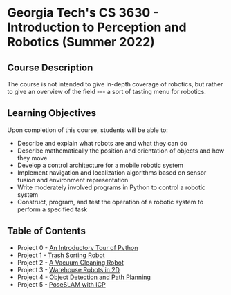 # Georgia Tech's CS 3630 - Introduction to Perception and Robotics (Summer 2022)
## Course Description
The course is not intended to give in-depth coverage of robotics, but rather to give an overview of the field --- a sort of tasting menu for robotics.
## Learning Objectives
Upon completion of this course, students will be able to:
- Describe and explain what robots are and what they can do
- Describe mathematically the position and orientation of objects and how they move
- Develop a control architecture for a mobile robotic system
- Implement navigation and localization algorithms based on sensor fusion and environment representation
- Write moderately involved programs in Python to control a robotic system
- Construct, program, and test the operation of a robotic system to perform a specified task
## Table of Contents
- Project 0 - [An Introductory Tour of Python](https://github.com/Fried-man-Education/CS_3630/blob/main/Project%200/Project_0.ipynb)
- Project 1 - [Trash Sorting Robot](https://github.com/Fried-man-Education/CS_3630/blob/main/Project%201/Project_1.ipynb)
- Project 2 - [A Vacuum Cleaning Robot](https://github.com/Fried-man-Education/CS_3630/blob/main/Project%202/project2.ipynb)
- Project 3 - [Warehouse Robots in 2D](https://github.com/Fried-man-Education/CS_3630/blob/main/Project%203/project3.ipynb)
- Project 4 - [Object Detection and Path Planning](https://github.com/Fried-man-Education/CS_3630/blob/main/Project%204/Project4.ipynb)
- Project 5 - [PoseSLAM with ICP](https://github.com/Fried-man-Education/CS_3630/blob/main/Project%205/project5.ipynb)

